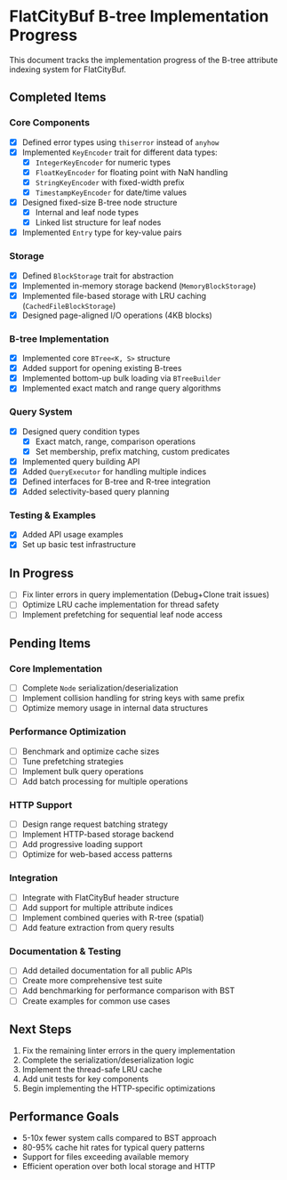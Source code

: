 # FlatCityBuf B-tree Implementation Progress

This document tracks the implementation progress of the B-tree attribute indexing system for FlatCityBuf.

## Completed Items

### Core Components
- [x] Defined error types using `thiserror` instead of `anyhow`
- [x] Implemented `KeyEncoder` trait for different data types:
  - [x] `IntegerKeyEncoder` for numeric types
  - [x] `FloatKeyEncoder` for floating point with NaN handling
  - [x] `StringKeyEncoder` with fixed-width prefix
  - [x] `TimestampKeyEncoder` for date/time values
- [x] Designed fixed-size B-tree node structure
  - [x] Internal and leaf node types
  - [x] Linked list structure for leaf nodes
- [x] Implemented `Entry` type for key-value pairs

### Storage
- [x] Defined `BlockStorage` trait for abstraction
- [x] Implemented in-memory storage backend (`MemoryBlockStorage`)
- [x] Implemented file-based storage with LRU caching (`CachedFileBlockStorage`)
- [x] Designed page-aligned I/O operations (4KB blocks)

### B-tree Implementation
- [x] Implemented core `BTree<K, S>` structure
- [x] Added support for opening existing B-trees
- [x] Implemented bottom-up bulk loading via `BTreeBuilder`
- [x] Implemented exact match and range query algorithms

### Query System
- [x] Designed query condition types
  - [x] Exact match, range, comparison operations
  - [x] Set membership, prefix matching, custom predicates
- [x] Implemented query building API
- [x] Added `QueryExecutor` for handling multiple indices
- [x] Defined interfaces for B-tree and R-tree integration
- [x] Added selectivity-based query planning

### Testing & Examples
- [x] Added API usage examples
- [x] Set up basic test infrastructure

## In Progress
- [ ] Fix linter errors in query implementation (Debug+Clone trait issues)
- [ ] Optimize LRU cache implementation for thread safety
- [ ] Implement prefetching for sequential leaf node access

## Pending Items

### Core Implementation
- [ ] Complete `Node` serialization/deserialization
- [ ] Implement collision handling for string keys with same prefix
- [ ] Optimize memory usage in internal data structures

### Performance Optimization
- [ ] Benchmark and optimize cache sizes
- [ ] Tune prefetching strategies
- [ ] Implement bulk query operations
- [ ] Add batch processing for multiple operations

### HTTP Support
- [ ] Design range request batching strategy
- [ ] Implement HTTP-based storage backend
- [ ] Add progressive loading support
- [ ] Optimize for web-based access patterns

### Integration
- [ ] Integrate with FlatCityBuf header structure
- [ ] Add support for multiple attribute indices
- [ ] Implement combined queries with R-tree (spatial)
- [ ] Add feature extraction from query results

### Documentation & Testing
- [ ] Add detailed documentation for all public APIs
- [ ] Create more comprehensive test suite
- [ ] Add benchmarking for performance comparison with BST
- [ ] Create examples for common use cases

## Next Steps

1. Fix the remaining linter errors in the query implementation
2. Complete the serialization/deserialization logic
3. Implement the thread-safe LRU cache
4. Add unit tests for key components
5. Begin implementing the HTTP-specific optimizations

## Performance Goals

- 5-10x fewer system calls compared to BST approach
- 80-95% cache hit rates for typical query patterns
- Support for files exceeding available memory
- Efficient operation over both local storage and HTTP 